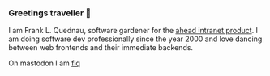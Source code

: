 ### Greetings traveller 👋

I am Frank L. Quednau, software gardener for the [ahead intranet product](https://aheadintranet.com). I am doing software dev professionally since the year 2000 and love dancing between web frontends and their immediate backends.

On mastodon I am <a rel="me" href="https://freiburg.social/@flq">flq</a>
